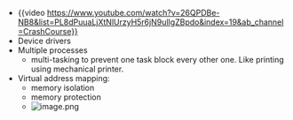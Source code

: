 - {{video https://www.youtube.com/watch?v=26QPDBe-NB8&list=PL8dPuuaLjXtNlUrzyH5r6jN9ulIgZBpdo&index=19&ab_channel=CrashCourse}}
- Device drivers
- Multiple processes
	- multi-tasking to prevent one task block every other one. Like printing using mechanical printer.
- Virtual address mapping:
	- memory isolation
	- memory protection
	- ![image.png](../assets/image_1714470114150_0.png)